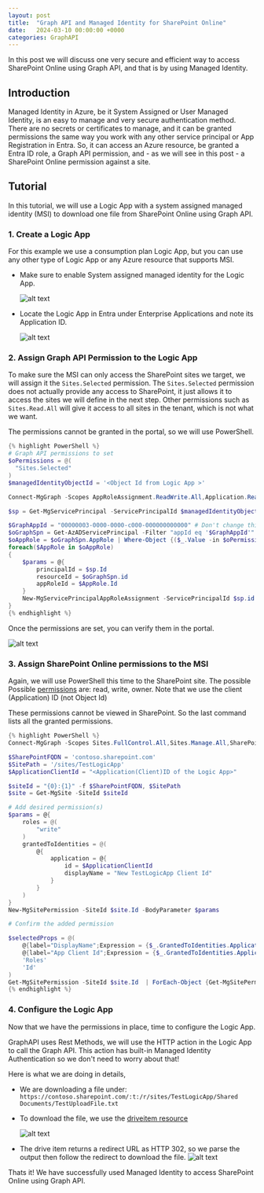 ```yaml
---
layout: post
title:  "Graph API and Managed Identity for SharePoint Online"
date:   2024-03-10 00:00:00 +0000
categories: GraphAPI
---
```

In this post we will discuss one very secure and efficient way to access SharePoint Online using Graph API, and that is by using Managed Identity.

## Introduction
Managed Identity in Azure, be it System Assigned or User Managed Identity, is an easy to manage and very secure authentication method. There are no secrets or certificates to manage, and it can be granted permissions the same way you
work with any other service principal or App Registration in Entra. So, it can access an Azure resource, be granted a Entra ID role, a Graph API permission, and - as we will see in this post - a SharePoint Online permission against a site.

## Tutorial
In this tutorial, we will use a Logic App with a system assigned managed identity (MSI) to download one file from SharePoint Online using Graph API.

### 1. Create a Logic App
For this example we use a consumption plan Logic App, but you can use any other type of Logic App or any Azure resource that supports MSI.

* Make sure to enable System assigned managed identity for the Logic App.

    ![alt text](/assets/2024-03-10-Graph-API-and-Managed-Identity-for-SharePoint-Online/images/SystemAssignedLogicApp.png)

* Locate the Logic App in Entra under Enterprise Applications and note its Application ID.

    ![alt text](/assets/2024-03-10-Graph-API-and-Managed-Identity-for-SharePoint-Online/images/LogicAppMSIinEntra.png)

### 2. Assign Graph API Permission to the Logic App
To make sure the MSI can only access the SharePoint sites we target, we will assign it the `Sites.Selected` permission.
The `Sites.Selected` permission does not actually provide any access to SharePoint, it just allows it to access the sites we will define in the next step.
Other permissions such as `Sites.Read.All` will give it access to all sites in the tenant, which is not what we want.

The permissions cannot be granted in the portal, so we will use PowerShell.
```PowerShell
{% highlight PowerShell %}
# Graph API permissions to set
$oPermissions = @(
  "Sites.Selected"
)
$managedIdentityObjectId = '<Object Id from Logic App >'

Connect-MgGraph -Scopes AppRoleAssignment.ReadWrite.All,Application.Read.All

$sp = Get-MgServicePrincipal -ServicePrincipalId $managedIdentityObjectId

$GraphAppId = "00000003-0000-0000-c000-000000000000" # Don't change this.
$oGraphSpn = Get-AzADServicePrincipal -Filter "appId eq '$GraphAppId'"
$oAppRole = $oGraphSpn.AppRole | Where-Object {($_.Value -in $oPermissions) -and ($_.AllowedMemberType -contains "Application")}
foreach($AppRole in $oAppRole)
{
    $params = @{
        principalId = $sp.Id
        resourceId = $oGraphSpn.id
        appRoleId = $AppRole.Id
    }
    New-MgServicePrincipalAppRoleAssignment -ServicePrincipalId $sp.id -BodyParameter $params
}
{% endhighlight %}
```
Once the permissions are set, you can verify them in the portal.

![alt text](/assets/2024-03-10-Graph-API-and-Managed-Identity-for-SharePoint-Online/images/GraphAPISharePointPermissions.png)

### 3. Assign SharePoint Online permissions to the MSI
Again, we will use PowerShell this time to the SharePoint site. The possible Possible [permissions](https://learn.microsoft.com/en-us/graph/api/resources/permission?view=graph-rest-1.0#roles-property-values) are: read, write, owner. Note that we use the client (Application) ID (not Object Id)

These permissions cannot be viewed in SharePoint. So the last command lists all the granted permissions.

```PowerShell
{% highlight PowerShell %}
Connect-MgGraph -Scopes Sites.FullControl.All,Sites.Manage.All,SharePointTenantSettings.Read.All,Sites.ReadWrite.All

$SharePointFQDN = 'contoso.sharepoint.com'
$SitePath = '/sites/TestLogicApp'
$ApplicationClientId = "<Application(Client)ID of the Logic App>"

$siteId = "{0}:{1}" -f $SharePointFQDN, $SitePath
$site = Get-MgSite -SiteId $siteId

# Add desired permission(s)
$params = @{
	roles = @(
        "write"
	)
	grantedToIdentities = @(
		@{
			application = @{
				id = $ApplicationClientId
				displayName = "New TestLogicApp Client Id"
			}
		}
	)
}
New-MgSitePermission -SiteId $site.Id -BodyParameter $params

# Confirm the added permission

$selectedProps = @(
    @{label="DisplayName";Expression = {$_.GrantedToIdentities.Application.DisplayName}}
    @{label="App Client Id";Expression = {$_.GrantedToIdentities.Application.Id}}
    'Roles'
    'Id'
)
Get-MgSitePermission -SiteId $site.Id  | ForEach-Object {Get-MgSitePermission -SiteId $site.Id  -PermissionId $_.Id} | Select-Object -Property $selectedProps
{% endhighlight %}
```

### 4. Configure the Logic App
Now that we have the permissions in place, time to configure the Logic App.

GraphAPI uses Rest Methods, we will use the HTTP action in the Logic App to call the Graph API. This action has built-in Managed Identity Authentication so we don't need to worry about that!

Here is what we are doing in details,
* We are downloading a file under:  `https://contoso.sharepoint.com/:t:/r/sites/TestLogicApp/Shared Documents/TestUploadFile.txt`
* To download the file, we use the  [driveitem resource](https://learn.microsoft.com/en-us/graph/api/driveitem-get)

    ![alt text](/assets/2024-03-10-Graph-API-and-Managed-Identity-for-SharePoint-Online/images/LogicAppGraphAPIMSIHTTPAction.png)
* The drive item returns a redirect URL as HTTP 302, so we parse the output then follow the redirect to download the file.
    ![alt text](/assets/2024-03-10-Graph-API-and-Managed-Identity-for-SharePoint-Online/images/FullLogicApp.png)


Thats it! We have successfully used Managed Identity to access SharePoint Online using Graph API.
